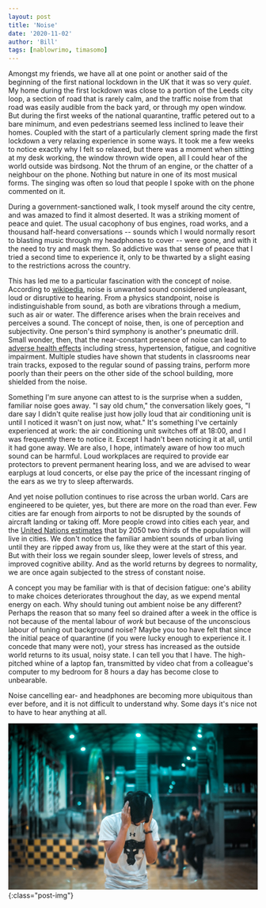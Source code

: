 ```yaml
---
layout: post
title: 'Noise'
date: '2020-11-02'
author: 'Bill'
tags: [nablowrimo, timasomo]
---
```


Amongst my friends, we have all at one point or another said of the beginning of the first national lockdown in the UK that it was so very _quiet_. My home during the first lockdown was close to a portion of the Leeds city loop, a section of road that is rarely calm, and the traffic noise from that road was easily audible from the back yard, or through my open window. But during the first weeks of the national quarantine, traffic petered out to a bare minimum, and even pedestrians seemed less inclined to leave their homes. Coupled with the start of a particularly clement spring made the first lockdown a very relaxing experience in some ways. It took me a few weeks to notice exactly why I felt so relaxed, but there was a moment when sitting at my desk working, the window thrown wide open, all I could hear of the world outside was birdsong. Not the thrum of an engine, or the chatter of a neighbour on the phone. Nothing but nature in one of its most musical forms. The singing was often so loud that people I spoke with on the phone commented on it.

During a government-sanctioned walk, I took myself around the city centre, and was amazed to find it almost deserted. It was a striking moment of peace and quiet. The usual cacophony of bus engines, road works, and a thousand half-heard conversations -- sounds which I would normally resort to blasting music through my headphones to cover -- were gone, and with it the need to try and mask them. So addictive was that sense of peace that I tried a second time to experience it, only to be thwarted by a slight easing to the restrictions across the country.

This has led me to a particular fascination with the concept of noise. According to [wikipedia](https://en.wikipedia.org/wiki/Noise), noise is unwanted sound considered unpleasant, loud or disruptive to hearing. From a physics standpoint, noise is indistinguishable from sound, as both are vibrations through a medium, such as air or water. The difference arises when the brain receives and perceives a sound. The concept of noise, then, is one of perception and subjectivity. One person's third symphony is another's pneumatic drill. Small wonder, then, that the near-constant presence of noise can lead to [adverse health effects](https://www.ncbi.nlm.nih.gov/pmc/articles/PMC3988259/) including stress, hypertension, fatigue, and cognitive impairment. Multiple studies have shown that students in classrooms near train tracks, exposed to the regular sound of passing trains, perform more poorly than their peers on the other side of the school building, more shielded from the noise.

Something I'm sure anyone can attest to is the surprise when a sudden, familiar noise goes away. "I say old chum," the conversation likely goes, "I dare say I didn't quite realise just how jolly loud that air conditioning unit is until I noticed it wasn't on just now, what." It's something I've certainly experienced at work: the air conditioning unit switches off at 18:00, and I was frequently there to notice it. Except I hadn't been noticing it at all, until it had gone away. We are also, I hope, intimately aware of how too much sound can be harmful. Loud workplaces are required to provide ear protectors to prevent permanent hearing loss, and we are advised to wear earplugs at loud concerts, or else pay the price of the incessant ringing of the ears as we try to sleep afterwards. 

And yet noise pollution continues to rise across the urban world. Cars are engineered to be quieter, yes, but there are more on the road than ever. Few cities are far enough from airports to not be disrupted by the sounds of aircraft landing or taking off. More people crowd into cities each year, and the [United Nations estimates](https://www.theguardian.com/world/2018/may/17/two-thirds-of-world-population-will-live-in-cities-by-2050-says-un) that by 2050 two thirds of the population will live in cities. We don't notice the familiar ambient sounds of urban living until they are ripped away from us, like they were at the start of this year. But with their loss we regain sounder sleep, lower levels of stress, and improved cognitive ability. And as the world returns by degrees to normality, we are once again subjected to the stress of constant noise.

A concept you may be familiar with is that of decision fatigue: one's ability to make choices deteriorates throughout the day, as we expend mental energy on each. Why should tuning out ambient noise be any different? Perhaps the reason that so many feel so drained after a week in the office is not because of the mental labour of _work_ but because of the unconscious labour of tuning out background noise? Maybe you too have felt that since the initial peace of quarantine (if you were lucky enough to experience it. I concede that many were not), your stress has increased as the outside world returns to its usual, noisy state. I can tell you that I have. The high-pitched whine of a laptop fan, transmitted by video chat from a colleague's computer to my bedroom for 8 hours a day has become close to unbearable. 

Noise cancelling ear- and headphones are becoming more ubiquitous than ever before, and it is not difficult to understand why. Some days it's nice not to have to hear anything at all.

![noise](/assets/images/noise.jpg){:class="post-img"}

